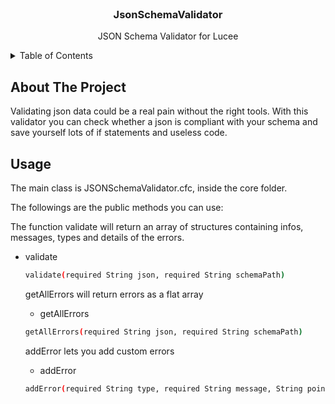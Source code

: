 <!-- PROJECT LOGO -->
<br />
<div align="center">

  <h3 align="center">JsonSchemaValidator</h3>

  <p align="center">
   JSON Schema Validator for Lucee
  </p>
</div>



<!-- TABLE OF CONTENTS -->
<details>
  <summary>Table of Contents</summary>
  <ol>
    <li>
      <a href="#about-the-project">About The Project</a>
    </li>
    <li><a href="#usage">Usage</a></li>
  </ol>
</details>



<!-- ABOUT THE PROJECT -->
## About The Project

Validating json data could be a real pain without the right tools. With this validator you can check whether a json is compliant with your schema and save yourself lots of if statements and useless code. 


<!-- USAGE EXAMPLES -->
## Usage

The main class is JSONSchemaValidator.cfc, inside the core folder. 

The followings are the public methods you can use:

The function validate will return an array of structures containing infos, messages, types and details of the errors.

* validate
  ```sh
  validate(required String json, required String schemaPath)
  ```
  getAllErrors will return errors as a flat array
  
  * getAllErrors
  ```sh
  getAllErrors(required String json, required String schemaPath)
  ```
  
   addError lets you add custom errors 
  
  * addError
  ```sh
  addError(required String type, required String message, String pointer, Struct details) 
  ```

